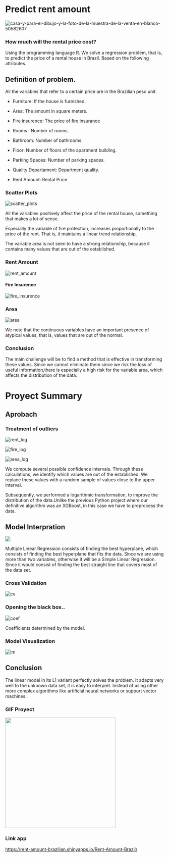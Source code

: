 # **Predict rent amount**



![casa-y-para-el-dibujo-y-la-foto-de-la-muestra-de-la-venta-en-blanco-50582607](https://user-images.githubusercontent.com/85312561/177014554-258a5bf5-24ca-4f40-8a09-28cf50b39a67.jpg)




### **How much will the rental price cost?**
Using the programming language R. We solve a regression problem, that is, to predict the price of a rental house in Brazil.
Based on the following attributes.

## Definition of problem.

All the variables that refer to a certain price are in the Brazilian peso unit.


* Furniture: If the house is furnished.

* Area: The amount in square meters.

* Fire insurence: The price of fire insurance

* Rooms : Number of rooms.

* Bathroom: Number of bathrooms.

* Floor: Number of floors of the apartment building.

* Parking Spaces: Number of parking spaces.

* Quality Departament: Department quality.

* Rent Amount: Rental Price

### **Scatter Plots**


![scatter_plots](https://user-images.githubusercontent.com/85312561/177007535-63d0c903-b94b-4abd-b7c3-fcd6869cf9b2.png)


All the variables positively affect the price of the rental house, something that makes a lot of sense.

Especially the variable of fire protection, increases proportionally to the price of the rent. That is, it maintains a linear trend relationship.

The variable area is not seen to have a strong relationship, because it contains many values that are out of the established.


### **Rent Amount**

![rent_amount](https://user-images.githubusercontent.com/85312561/177007284-b334465d-f385-4054-a132-fd29fe97703d.png)




#### **Fire Insurence**


![fire_insurence](https://user-images.githubusercontent.com/85312561/177007288-fa32b274-0846-458a-975c-ad3b85e1e728.png)


### **Area**


![area](https://user-images.githubusercontent.com/85312561/177007292-30f0b135-a411-44bc-a7a9-165f70129ab7.png)


We note that the continuous variables have an important presence of atypical values, that is, values that are out of the normal.



### **Conclusion**


The main challenge will be to find a method that is effective in transforming these values. Since we cannot eliminate them since we risk the loss of useful information,there is especially a high risk for the variable area, which affects the distribution of the data.





# **Proyect Summary**

## **Aprobach**


### **Treatment of outliers**

![rent_log](https://user-images.githubusercontent.com/85312561/177007896-4c2aa0fe-2a40-4b85-b831-9fb24e7ae00b.png)


![fire_log](https://user-images.githubusercontent.com/85312561/177007902-bebbf716-f954-4ba0-8c2b-9584b808123e.png)


![area_log](https://user-images.githubusercontent.com/85312561/177007908-81b1741c-146f-4e55-8dac-3e307d60efc4.png)


We compute several possible confidence intervals. Through these calculations, we identify which values are out of the established. We replace these values with a random sample of values close to the upper interval.

Subsequently, we performed a logarithmic transformation, to improve the distribution of the data.Unlike the previous Python project where our definitive algorithm was an XGBoost, in this case we have to preprocess the data.


## **Model Interpration**

<img src="https://aegis4048.github.io/images/featured_images/multiple_linear_regression_and_visualization.png"/>


Multiple Linear Regression consists of finding the best hyperplane, which consists of finding the best hyperplane that fits the data. Since we are using more than two variables, otherwise it will be a Simple Linear Regression. Since it would consist of finding the best straight line that covers most of the data set.


### **Cross Validation**


![cv](https://user-images.githubusercontent.com/85312561/180853822-8e2372ca-6a39-45e3-b698-9e76024d575f.png)




### **Opening the black box..**

![coef](https://user-images.githubusercontent.com/85312561/180853751-81bcdd4f-9639-4378-ad44-f45614b04df8.png)


Coefficients determined by the model.


### **Model Visualization**


![lm](https://user-images.githubusercontent.com/85312561/180853780-e695f430-c267-42ae-9dfe-b766ea13add6.png)



## **Conclusion**

The linear model in its L1 variant perfectly solves the problem. It adapts very well to the unknown data set, it is easy to interpret. Instead of using other more complex algorithms like artificial neural networks or support vector machines.


### GIF Proyect ###

<img src="https://media.giphy.com/media/E3nf3yBa7zFOgK2h2I/giphy.gif" width=350>

### Link app

 https://rent-amount-brazilian.shinyapps.io/Rent-Amount-Brazil/

